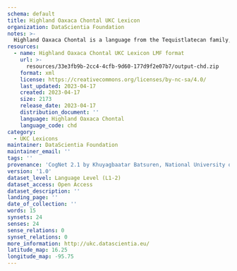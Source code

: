 ```yaml
---
schema: default
title: Highland Oaxaca Chontal UKC Lexicon
organization: DataScientia Foundation
notes: >-
  Highland Oaxaca Chontal is a language from the Tequistlatecan family, spoken in North America. The UKC Lexicon of Highland Oaxaca Chontal is represented as a lexico-semantic network. It consists of words, word senses, synsets, as well as sense-level and synset-level relationships.
resources:
  - name: Highland Oaxaca Chontal UKC Lexicon LMF format
    url: >-
      resources/33e3fb9b-2cc4-4cfb-9d60-177d9f2e07b7/output-chd.zip
    format: xml
    license: https://creativecommons.org/licenses/by-nc-sa/4.0/
    last_updated: 2023-04-17
    created: 2023-04-17
    size: 2173
    release_date: 2023-04-17
    distribution_document: ''
    language: Highland Oaxaca Chontal
    language_code: chd
category:
  - UKC Lexicons
maintainer: DataScientia Foundation
maintainer_email: ''
tags: ''
provenance: 'CogNet 2.1 by Khuyagbaatar Batsuren, National University of Mongolia (http://cognet.ukc.disi.unitn.it); KinDiv: Kinship Diversity 1.0 by Temuulen Khishigsuren (http://ukc.disi.unitn.it/index.php/kinship/); Native Languages of the Americas 2021.11. by Laura Redish and Orrin Lewis (http://www.native-languages.org); Princeton WordNet 2.1 by Princeton University (https://wordnet.princeton.edu)'
version: '1.0'
dataset_level: Language Level (L1-2)
dataset_access: Open Access
dataset_description: ''
landing_page: ''
date_of_collection: ''
words: 15
synsets: 24
senses: 24
sense_relations: 0
synset_relations: 0
more_information: http://ukc.datascientia.eu/
latitude_map: 16.25
longitude_map: -95.75
---
```


